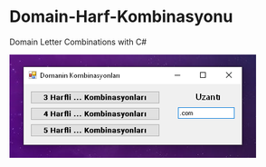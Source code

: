 # Domain-Harf-Kombinasyonu
 Domain Letter Combinations with C#

![Screenshot](https://github.com/emiremen/Domain-Harf-Kombinasyonu/blob/main/screenshot.png)
